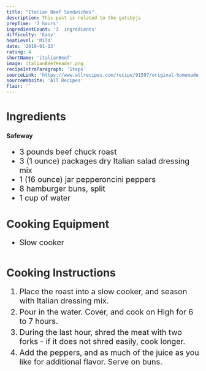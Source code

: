 ```yaml
---
title: "Italian Beef Sandwiches"
description: This post is related to the gatsbyjs
prepTime: '7 hours'
ingredientCount: '3  ingredients'
difficulty: 'Easy'
heatLevel: 'Mild'
date: '2019-01-13'
rating: 4
shortName: 'italianBeef'
image: italianBeefHeader.png
recipeIntroParagraph: 'Steps'
sourceLink: 'https://www.allrecipes.com/recipe/91597/original-homemade-italian-beef/?internalSource=streams&referringId=1201&referringContentType=Recipe%20Hub&clickId=st_trending_b'
sourceWebsite: 'All Recipes'
flair: ''
---
```

<h1 style="color: #2B2B2B;">Ingredients</h1>

<h3>Safeway</h3>
<ul style="font-size: 20px;">
    <li>3 pounds beef chuck roast</li>
    <li>3 (1 ounce) packages dry Italian salad dressing mix</li>
    <li>1 (16 ounce) jar pepperoncini peppers</li>
    <li>8 hamburger buns, split</li>
    <li>1 cup of water</li>
</ul>

<h1 style="color: #2B2B2B;">Cooking Equipment</h1>
<ul style="font-size: 20px; margin: 0 0 50px 0;">
    <li style="margin: 5px 0;">Slow cooker</li>
</ul>

<h1 style="color: #2B2B2B;">Cooking Instructions</h1>
<ol style="font-size: 20px" className="cookingInstructionsOL">
    <li style="margin: 5px 0;">Place the roast into a slow cooker, and season with Italian dressing mix.</li>
    <li style="margin: 5px 0;">Pour in the water. Cover, and cook on High for 6 to 7 hours.</li>
    <li style="margin: 5px 0;">During the last hour, shred the meat with two forks - if it does not shred easily, cook longer.</li>
    <li style="margin: 5px 0;">Add the peppers, and as much of the juice as you like for additional flavor. Serve on buns.</li>
</ol>